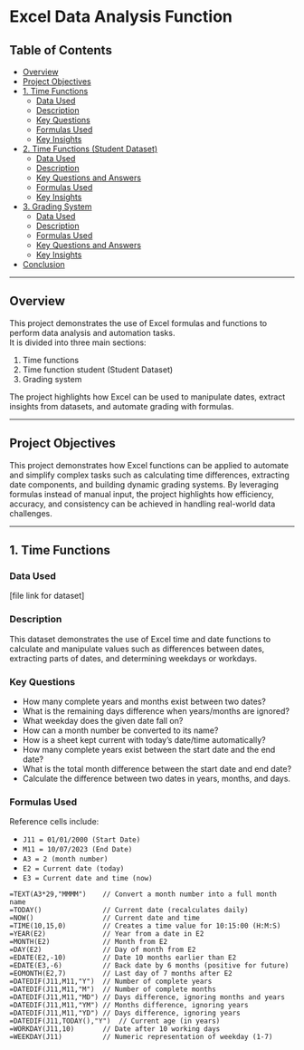 # Excel Data Analysis Function

## Table of Contents
- [Overview](#overview)
- [Project Objectives](#project-objectives)
- [1. Time Functions](#1-time-functions)
  - [Data Used](#data-used)
  - [Description](#description)
  - [Key Questions](#key-questions)
  - [Formulas Used](#formulas-used)
  - [Key Insights](#key-insights)
- [2. Time Functions (Student Dataset)](#2-time-functions-student-dataset)
  - [Data Used](#data-used-1)
  - [Description](#description-1)
  - [Key Questions and Answers](#key-questions-and-answers)
  - [Formulas Used](#formulas-used-1)
  - [Key Insights](#key-insights-1)
- [3. Grading System](#3-grading-system)
  - [Data Used](#data-used-2)
  - [Description](#description-2)
  - [Formulas Used](#formulas-used-2)
  - [Key Questions and Answers](#key-questions-and-answers-1)
  - [Key Insights](#key-insights-2)
- [Conclusion](#conclusion)

---

## Overview
This project demonstrates the use of Excel formulas and functions to perform data analysis and automation tasks.  
It is divided into three main sections:
1. Time functions  
2. Time function student (Student Dataset)  
3. Grading system  

The project highlights how Excel can be used to manipulate dates, extract insights from datasets, and automate grading with formulas.

---

## Project Objectives
This project demonstrates how Excel functions can be applied to automate and simplify complex tasks such as calculating time differences, extracting date components, and building dynamic grading systems. By leveraging formulas instead of manual input, the project highlights how efficiency, accuracy, and consistency can be achieved in handling real-world data challenges.

---

## 1. Time Functions

### Data Used
[file link for dataset]

### Description
This dataset demonstrates the use of Excel time and date functions to calculate and manipulate values such as differences between dates, extracting parts of dates, and determining weekdays or workdays.

### Key Questions
- How many complete years and months exist between two dates?  
- What is the remaining days difference when years/months are ignored?  
- What weekday does the given date fall on?  
- How can a month number be converted to its name?  
- How is a sheet kept current with today’s date/time automatically?  
- How many complete years exist between the start date and the end date?  
- What is the total month difference between the start date and end date?  
- Calculate the difference between two dates in years, months, and days.  

### Formulas Used
Reference cells include:  
- `J11 = 01/01/2000 (Start Date)`  
- `M11 = 10/07/2023 (End Date)`  
- `A3 = 2 (month number)`  
- `E2 = Current date (today)`  
- `E3 = Current date and time (now)`  

```excel
=TEXT(A3*29,"MMMM")    // Convert a month number into a full month name
=TODAY()               // Current date (recalculates daily)
=NOW()                 // Current date and time
=TIME(10,15,0)         // Creates a time value for 10:15:00 (H:M:S)
=YEAR(E2)              // Year from a date in E2
=MONTH(E2)             // Month from E2
=DAY(E2)               // Day of month from E2
=EDATE(E2,-10)         // Date 10 months earlier than E2
=EDATE(E3,-6)          // Back date by 6 months (positive for future)
=EOMONTH(E2,7)         // Last day of 7 months after E2
=DATEDIF(J11,M11,"Y")  // Number of complete years
=DATEDIF(J11,M11,"M")  // Number of complete months
=DATEDIF(J11,M11,"MD") // Days difference, ignoring months and years
=DATEDIF(J11,M11,"YM") // Months difference, ignoring years
=DATEDIF(J11,M11,"YD") // Days difference, ignoring years
=DATEDIF(J11,TODAY(),"Y")  // Current age (in years)
=WORKDAY(J11,10)       // Date after 10 working days
=WEEKDAY(J11)          // Numeric representation of weekday (1-7)
